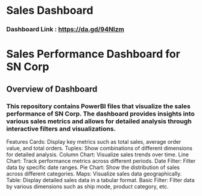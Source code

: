 # Sales Dashboard
### Dashboard Link : https://da.gd/94Nlzm
<h1>Sales Performance Dashboard for SN Corp</h1>
<h2>Overview of Dashboard</h2>
<h3>This repository contains PowerBI files that visualize the sales performance of SN Corp. The dashboard provides insights into various sales metrics and allows for detailed analysis through interactive filters and visualizations.</h3>



Features
Cards: Display key metrics such as total sales, average order value, and total orders.
Tuples: Show combinations of different dimensions for detailed analysis.
Column Chart: Visualize sales trends over time.
Line Chart: Track performance metrics across different periods.
Date Filter: Filter data by specific date ranges.
Pie Chart: Show the distribution of sales across different categories.
Maps: Visualize sales data geographically.
Table: Display detailed sales data in a tabular format.
Basic Filter: Filter data by various dimensions such as ship mode, product category, etc.
